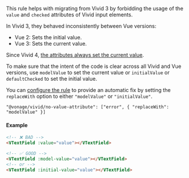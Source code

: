 This rule helps with migrating from Vivid 3 by forbidding the usage of the `value` and `checked` attributes of Vivid input elements.

In Vivid 3, they behaved inconsistently between Vue versions:

- Vue 2: Sets the initial value.
- Vue 3: Sets the current value.

Since Vivid 4, [the attributes always set the current value](/guides/v4-release-migration/#vue-wrappers).

To make sure that the intent of the code is clear across all Vivid and Vue versions, use `modelValue` to set the current value or `initialValue` or `defaultChecked` to set the initial value.

You can [configure the rule](/guides/eslint-plugin/#customizing-rules) to provide an automatic fix by setting the `replaceWith` option to either `"modelValue"` or `"initialValue"`.

```
"@vonage/vivid/no-value-attribute": ["error", { "replaceWith": "modelValue" }]
```

#### Example

```html
<!-- ❌ BAD -->
<VTextField :value="value"></VTextField>

<!-- ✅ GOOD -->
<VTextField :model-value="value"></VTextField>
<!-- or -->
<VTextField :initial-value="value"></VTextField>
```
